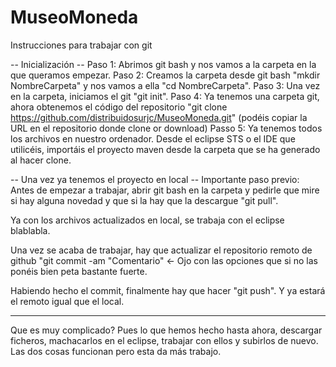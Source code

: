 # MuseoMoneda

Instrucciones para trabajar con git

-- Inicialización --
Paso 1: Abrimos git bash y nos vamos a la carpeta en la que queramos empezar.
Paso 2: Creamos la carpeta desde git bash "mkdir NombreCarpeta" y nos vamos a ella "cd NombreCarpeta".
Paso 3: Una vez en la carpeta, iniciamos el git "git init".
Paso 4: Ya tenemos una carpeta git, ahora obtenemos el código del repositorio "git clone https://github.com/distribuidosurjc/MuseoMoneda.git" (podéis copiar la URL en el repositorio donde clone or download)
Passo 5: Ya tenemos todos los archivos en nuestro ordenador. Desde el eclipse STS o el IDE que utilicéis, importáis el proyecto maven desde la carpeta que se ha generado al hacer clone.

-- Una vez ya tenemos el proyecto en local --
Importante paso previo: Antes de empezar a trabajar, abrir git bash en la carpeta y pedirle que mire si hay alguna novedad y que si la hay que la descargue "git pull".

Ya con los archivos actualizados en local, se trabaja con el eclipse blablabla. 

Una vez se acaba de trabajar, hay que actualizar el repositorio remoto de github "git commit -am "Comentario" <- Ojo con las opciones que si no las ponéis bien peta bastante fuerte.

Habiendo hecho el commit, finalmente hay que hacer "git push". Y ya estará el remoto igual que el local.

-----------------------------------------------

Que es muy complicado? Pues lo que hemos hecho hasta ahora, descargar ficheros, machacarlos en el eclipse, trabajar con ellos y subirlos de nuevo. Las dos cosas funcionan pero esta da más trabajo.
